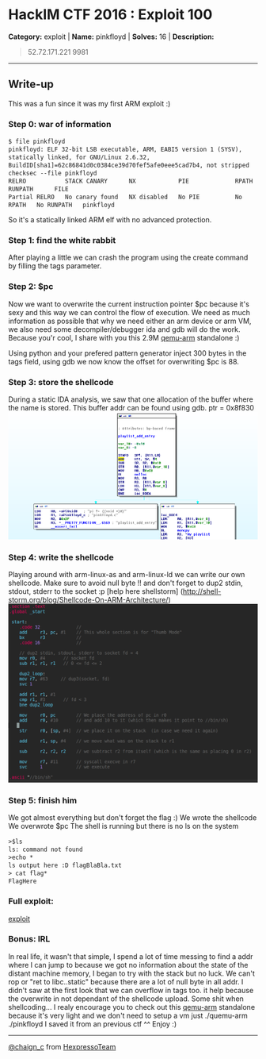 # HackIM CTF 2016 : Exploit 100

**Category:** exploit |
**Name:** pinkfloyd |
**Solves:** 16 |
**Description:**

> 52.72.171.221 9981

___

## Write-up
 
This was a fun since it was my first ARM exploit :)

### Step 0: war of information

    $ file pinkfloyd
    pinkfloyd: ELF 32-bit LSB executable, ARM, EABI5 version 1 (SYSV), statically linked, for GNU/Linux 2.6.32,  BuildID[sha1]=62c86841d0c0384ce39d70fef5afe0eee5cad7b4, not stripped
    checksec --file pinkfloyd
    RELRO           STACK CANARY      NX            PIE             RPATH      RUNPATH      FILE
    Partial RELRO   No canary found   NX disabled   No PIE          No RPATH   No RUNPATH   pinkfloyd


So it's a statically linked ARM elf with no advanced protection.

### Step 1: find the white rabbit

After playing a little we can crash the program using the create command by filling the tags parameter.

### Step 2: $pc
Now we want to overwrite the current instruction pointer $pc because it's sexy and this way we can control the flow of execution.
We need as much information as possible that why we need either an arm device or arm VM, we also need some decompiler/debugger ida and gdb will do the work.
Because you'r cool, I share with you this 2.9M [qemu-arm](/qemu-arm) standalone :)

Using python and your prefered pattern generator inject 300 bytes in the tags field, using gdb we now know the offset for overwriting $pc is 88.

### Step 3: store the shellcode
During a static IDA analysis, we saw that one allocation of the buffer where the name is stored. This buffer addr can be found using gdb.
ptr = 0x8f830
![IDA](/IDA_malloc_Capture.PNG)

### Step 4: write the shellcode
Playing around with arm-linux-as and arm-linux-ld we can write our own shellcode. Make sure to avoid null byte !! and don't forget to dup2 stdin, stdout, stderr to the socket :p
[help here shellstorm] (http://shell-storm.org/blog/Shellcode-On-ARM-Architecture/)
![IDA](/Shellcode_Capture.PNG)

### Step 5: finish him
We got almost everything but don't forget the flag :)
We wrote the shellcode
We overwrote $pc
The shell is running but there is no ls on the system

    >$ls
    ls: command not found
    >echo *
    ls output here :D flagBlaBla.txt
    > cat flag*
    FlagHere

### Full exploit:
[exploit](/exploit.py)

### Bonus: IRL
In real life, it wasn't that simple,
 I spend a lot of time messing to find a addr where I can jump to because we got no information about the state of the distant machine memory,
 I began to try with the stack but no luck.
 We can't rop or "ret to libc..static" because there are a lot of null byte in all addr.
 I didn't saw at the first look that we can overflow in tags too. it help because the overwrite in not dependant of the shellcode upload.
 Some shit when shellcoding...
 I realy encourage you to check out this [qemu-arm](/qemu-arm) standalone because it's very light and we don't need to setup a vm just ./quemu-arm ./pinkfloyd
 I saved it from an previous ctf ^^
Enjoy :)

----
[@chaign\_c](https://twitter.com/chaign_c) from [HexpressoTeam](http://hexpresso.github.io/)
